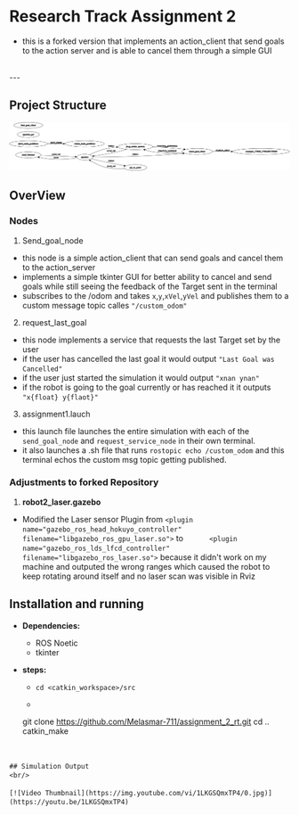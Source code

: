 # **Research Track Assignment 2**

* this is a forked version that implements an action_client that send goals to the action server and is able to cancel them through a simple GUI


<br/>
---

## Project Structure

![action_server implementation](Images/rosgraph.png)



## **OverView**

### **Nodes**
1. Send_goal_node 
- this node is a simple action_client that can send goals and cancel them to the action_server 
- implements a simple tkinter GUI for better ability to cancel and send goals while still seeing the feedback of the Target sent in the terminal
- subscribes to the /odom and takes `x`,`y`,`xVel`,`yVel` and publishes them to a custom message topic calles `"/custom_odom"`

2. request_last_goal 
- this node implements a service that requests the last Target set by the user
- if the user has cancelled the last goal it would output `"Last Goal was Cancelled"`
- if the user just started the simulation it would output `"xnan ynan"`
- if the robot is going to the goal currently or has reached it it outputs `"x{float} y{flaot}"`

3. assignment1.lauch
- this launch file launches the entire simulation with each of the `send_goal_node` and `request_service_node` in their own terminal.
- it also launches a .sh file that runs `rostopic echo /custom_odom` and this terminal echos the custom msg topic getting published.


### **Adjustments to forked Repository**
1. **robot2_laser.gazebo**
- Modified the Laser sensor Plugin from `<plugin name="gazebo_ros_head_hokuyo_controller" filename="libgazebo_ros_gpu_laser.so">` to `      <plugin name="gazebo_ros_lds_lfcd_controller" filename="libgazebo_ros_laser.so">` because it didn't work on my machine and outputed the wrong ranges which caused the robot to keep rotating around itself and no laser scan was visible in Rviz

## **Installation and running**
- **Dependencies:**
  - ROS Noetic
  - tkinter

- **steps:**
  - `cd <catkin_workspace>/src`
  - ```ruby
  git clone https://github.com/Melasmar-711/assignment_2_rt.git
  cd ..
  catkin_make

```


## Simulation Output
<br/>

[![Video Thumbnail](https://img.youtube.com/vi/1LKGSQmxTP4/0.jpg)](https://youtu.be/1LKGSQmxTP4)



